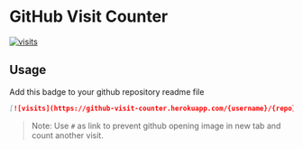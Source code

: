 # GitHub Visit Counter

[![visits](https://github-visit-counter.herokuapp.com/nasermirzaei89/github-visit-counter/visits.svg)](#)

## Usage

Add this badge to your github repository readme file 

```markdown
[![visits](https://github-visit-counter.herokuapp.com/{username}/{repo}/visits.svg)](#)
```

> Note: Use `#` as link to prevent github opening image in new tab and count another visit.
